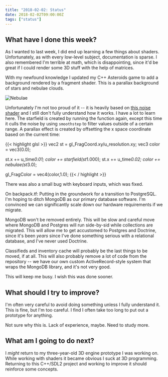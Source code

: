 ```yaml
---
title: "2018-02-02: Status"
date: 2018-02-02T09:00:00Z
tags: ["status"]
---
```


## What have I done this week?

As I wanted to last week, I did end up learning a few things about shaders. Unfortunately, as with every low-level subject, documentation is sparse.
I also remembered I'm terrible at math, which is disappointing, since it'd be great if I could render some 3D stuff with the help of matrices.

With my newfound knowledge I updated my C++ Asteroids game to add a background rendered by a fragment shader. This is a parallax background of stars and nebulae clouds.

![Nebulae](/img/blog/2018-02-02-asteroids-shader.png)

Unfortunately I'm not too proud of it -- it is heavily based on [this noise shader](https://www.shadertoy.com/view/4dS3Wd) and I still don't fully understand how it works. I have a lot to learn here. The starfield is created by running the function again, except this time it culls the noise by using `smoothstep` to filter values outside of a certain range. A parallax effect is created by offsetting the x space coordinate based on the current time:

{{< highlight glsl >}}
vec2 st = gl_FragCoord.xy/u_resolution.xy;
vec3 color = vec3(0.0);

st.x += u_time*0.01;
color += starfield(st*1.000);
st.x += u_time*0.02;
color += nebulae(st*3.0);

gl_FragColor = vec4(color,1.0);
{{< / highlight >}}

There was also a small bug with keyboard inputs, which was fixed.

On backpack.tf: Putting in the groundwork for a transition to PostgreSQL. I'm hoping to ditch MongoDB as our primary database software. I'm convinced we can significantly scale down our hardware requirements if we migrate.

MongoDB won't be removed entirely. This will be slow and careful move where MongoDB and Postgres will run side-by-sid while collections are migrated. This will allow me to get accustomed to Postgres and Doctrine, since it's been *years* since I've done something serious with a relational database, and I've never used Doctrine.

Classifieds and inventory cache will probably be the last things to be moved, if at all. This will also probably remove a lot of code from the repository -- we have our own custom ActiveRecord-style system that wraps the MongoDB library, and it's not very good.

This will keep me busy. I wish this was done sooner.

## What should I try to improve?

I'm often very careful to avoid doing something unless I fully understand it. This is fine, but I'm too careful. I find I often take too long to put out a prototype for anything.

Not sure why this is. Lack of experience, maybe. Need to study more.

## What am I going to do next?

I *might* return to my three-year-old 3D engine prototype I was working on. While working with shaders it became obvious I suck at 3D programming. Returning to this C++/SDL2 project and working to improve it should reinforce some concepts.